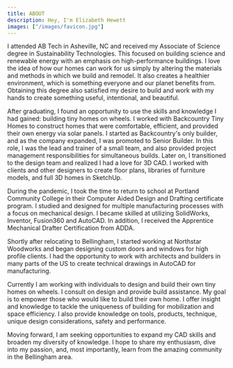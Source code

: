 ```yaml
---
title: ABOUT
description: Hey, I'm Elizabeth Hewett
images: ["/images/favicon.jpg"]
---
```


I attended AB Tech in Asheville, NC and received my Associate of Science degree in Sustainability
Technologies. This focused on building science and renewable energy with an emphasis on
high-performance buildings. I love the idea of how our homes can work for us simply by altering the
materials and methods in which we build and remodel. It also creates a healthier environment, which
is something everyone and our planet benefits from. Obtaining this degree also satisfied my desire
to build and work with my hands to create something useful, intentional, and beautiful.

After graduating, I found an opportunity to use the skills and knowledge I had gained: building tiny
homes on wheels. I worked with Backcountry Tiny Homes to construct homes that were comfortable,
efficient, and provided their own energy via solar panels. I started as Backcountry's only builder,
and as the company expanded, I was promoted to Senior Builder. In this role, I was the lead and
trainer of a small team, and also provided project management responsibilities for simultaneous
builds. Later on, I transitioned to the design team and realized I had a love for 3D CAD. I worked
with clients and other designers to create floor plans, libraries of furniture models, and full 3D
homes in SketchUp.

During the pandemic, I took the time to return to school at Portland Community College in their
Computer Aided Design and Drafting certificate program. I studied and designed for multiple
manufacturing processes with a focus on mechanical design. I became skilled at utilizing SolidWorks,
Inventor, Fusion360 and AutoCAD. In addition, I received the Apprentice Mechanical Drafter
Certification from ADDA.

Shortly after relocating to Bellingham, I started working at Northstar Woodworks and began designing
custom doors and windows for high profile clients. I had the opportunity to work with architects and
builders in many parts of the US to create technical drawings in AutoCAD for manufacturing.

Currently I am working with individuals to design and build their own tiny homes on wheels. I
consult on design and provide build assistance. My goal is to empower those who would like to build
their own home. I offer insight and knowledge to tackle the uniqueness of building for mobilization
and space efficiency. I also provide knowledge on tools, products, technique, unique design
considerations, safety and performance.

Moving forward, I am seeking opportunities to expand my CAD skills and broaden my diversity of
knowledge. I hope to share my enthusiasm, dive into my passion, and, most importantly, learn from
the amazing community in the Bellingham area.